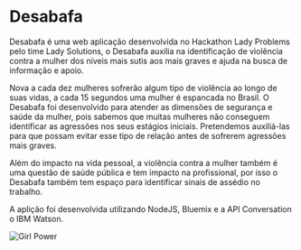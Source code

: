 # Desabafa

Desabafa é uma web aplicação desenvolvida no Hackathon Lady Problems pelo time Lady Solutions, o Desabafa auxilia na identificação de violência contra a mulher dos níveis mais sutis aos mais graves e ajuda na busca de informação e apoio.

Nova a cada dez mulheres sofrerão algum tipo de violência ao longo de suas vidas, a cada 15 segundos uma mulher é espancada no Brasil. O Desabafa foi desenvolvido para atender as dimensões de segurança e saúde da mulher, pois sabemos que muitas mulheres não conseguem identificar as agressões nos seus estágios iniciais. Pretendemos auxiliá-las para que possam evitar esse tipo de relação antes de sofrerem agressões mais graves.

Além do impacto na vida pessoal, a violência contra a mulher também é uma questão de saúde pública e 
tem impacto na profissional, por isso o Desabafa também tem espaço para identificar sinais de assédio no trabalho.

A aplição foi desenvolvida utilizando NodeJS, Bluemix e a API Conversation o IBM Watson.

![Girl Power](https://media.giphy.com/media/3o85xvAaEm8nPHWMco/giphy.gif)
